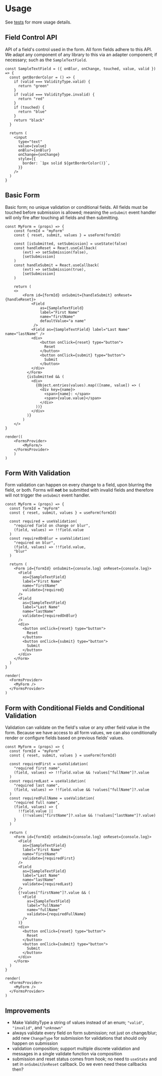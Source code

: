 # Usage

See [tests](./__tests__/index.test.tsx) for more usage details.

## Field Control API

API of a field's control used in the form. All form fields adhere to this API. We adapt any component of any library to this via an adapter component; if necessary; such as the `SampleTextField`.

```tsx
const SampleTextField = ({ onBlur, onChange, touched, value, valid }) => {
  const getBorderColor = () => {
    if (valid === ValidityType.valid) {
      return "green"
    }
    if (valid === ValidityType.invalid) {
      return "red"
    }
    if (touched) {
      return "blue"
    }
    return "black"
  }

  return (
    <input
      type="text"
      value={value}
      onBlur={onBlur}
      onChange={onChange}
      style={{
        border: `1px solid ${getBorderColor()}`,
      }}
    />
  )
}
```

## Basic Form

Basic form; no unique validation or conditional fields. All fields must be touched before submission is allowed; meaning the `onSubmit` event handler will only fire after touching all fields and then submitting.

```tsx
const MyForm = (props) => {
    const formId = "myForm"
    const { reset, submit, values } = useForm(formId)

    const [isSubmitted, setSubmission] = useState(false)
    const handleReset = React.useCallback(
        (evt) => setSubmission(false),
        [setSubmission]
    )
    const handleSubmit = React.useCallback(
        (evt) => setSubmission(true),
        [setSubmission]
    )

    return (
    <>
        <Form id={formId} onSubmit={handleSubmit} onReset={handleReset}>
            <Field
                as={SampleTextField}
                label="First Name"
                name="firstName"
                defaultValue="a name"
             />
            <Field as={SampleTextField} label="Last Name" name="lastName" />
            <div>
                <button onClick={reset} type="button">
                  Reset
                </button>
                <button onClick={submit} type="button">
                  Submit
                </button>
            </div>
          </Form>
          {isSubmitted && (
            <div>
              {Object.entries(values).map(([name, value]) => (
                <div key={name}>
                  <span>{name}: </span>
                  <span>{value.value}</span>
                </div>
              ))}
            </div>
          )}
        )
    </>
}

render((
    <FormsProvider>
        <MyForm/>
    </FormsProvider>
    )
)
```

## Form With Validation

Form validation can happen on every change to a field, upon blurring the field, or both. Forms will **not** be submitted with invalid fields and therefore will not trigger the `onSubmit` event handler.

```tsx
const MyForm = (props) => {
  const formId = "myForm"
  const { reset, submit, values } = useForm(formId)

  const required = useValidation(
    "required field on change or blur",
    (field, values) => !!field.value
  )
  const requiredOnBlur = useValidation(
    "required on blur",
    (field, values) => !!field.value,
    "blur"
  )

  return (
    <Form id={formId} onSubmit={console.log} onReset={console.log}>
      <Field
        as={SampleTextField}
        label="First Name"
        name="firstName"
        validate={required}
      />
      <Field
        as={SampleTextField}
        label="Last Name"
        name="lastName"
        validate={requiredOnBlur}
      />
      <div>
        <button onClick={reset} type="button">
          Reset
        </button>
        <button onClick={submit} type="button">
          Submit
        </button>
      </div>
    </Form>
  )
}

render(
  <FormsProvider>
    <MyForm />
  </FormsProvider>
)
```

## Form with Conditional Fields and Conditional Validation

Validation can validate on the field's value or any other field value in the form. Because we have access to all form values, we can also conditionally render or configure fields based on previous fields' values.

```tsx
const MyForm = (props) => {
  const formId = "myForm"
  const { reset, submit, values } = useForm(formId)

  const requiredFirst = useValidation(
    "required first name",
    (field, values) => !!field.value && !values["fullName"]?.value
  )
  const requiredLast = useValidation(
    "required last name",
    (field, values) => !!field.value && !values["fullName"]?.value
  )
  const requiredFullName = useValidation(
    "required full name",
    (field, values) => {
      !!field.value ||
        (!!values["firstName"]?.value && !!values["lastName"]?.value)
    }
  )

  return (
    <Form id={formId} onSubmit={console.log} onReset={console.log}>
      <Field
        as={SampleTextField}
        label="First Name"
        name="firstName"
        validate={requiredFirst}
      />
      <Field
        as={SampleTextField}
        label="Last Name"
        name="lastName"
        validate={requiredLast}
      />
      {!values["firstName"]?.value && (
        <Field
          as={SampleTextField}
          label="fullName"
          name="fullName"
          validate={requiredFullName}
        />
      )}
      <div>
        <button onClick={reset} type="button">
          Reset
        </button>
        <button onClick={submit} type="button">
          Submit
        </button>
      </div>
    </Form>
  )
}

render(
  <FormsProvider>
    <MyForm />
  </FormsProvider>
)
```

## Improvements

- Make ValidityType a string of values instead of an enum; `"valid"`, `"invalid"`, and `"unknown"`
- always validate every field on form submission; not just on change/blur; add new `ChangeType` for submission for validations that should only happen on submission
- validation composition; support multiple discrete validation and messages in a single validate function via composition
- submission and reset status comes from hook; no need to `useState` and set in `onSubmit`/`onReset` callback. Do we even need these callbacks then?
